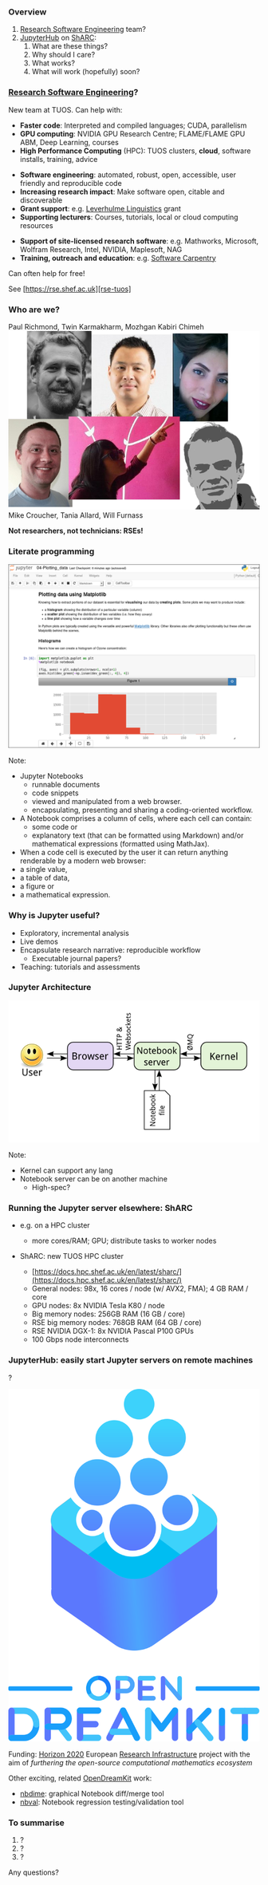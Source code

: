 ### Overview

1. [Research Software Engineering][rse-tuos] team?
1. [JupyterHub][jupyterhub-docs] on [ShARC][sharc-docs]: 
    1. What are these things?
    1. Why should I care?
    1. What works?
    1. What will work (hopefully) soon?

[jupyterhub-docs]: https://jupyterhub.readthedocs.io/en/latest/ "JupyterHub documentation"
[rse-tuos]: http://rse.shef.ac.uk/ "University of Sheffield's Research Software Engineering (RSE) team"
[sharc-docs]: http://docs.hpc.shef.ac.uk/en/latest/sharc/ "ShARC computer cluster"



### [Research Software Engineering][rse-tuos]?

New team at TUOS.  Can help with:

* **Faster code**: Interpreted and compiled languages; CUDA, parallelism 
* **GPU computing**: NVIDIA GPU Research Centre; FLAME/FLAME GPU ABM, Deep Learning, courses 
* **High Performance Computing** (HPC): TUOS clusters, **cloud**, software installs, training, advice  

[rse-tuos]: http://rse.shef.ac.uk/ "University of Sheffield's Research Software Engineering (RSE) team"



* **Software engineering**: automated, robust, open, accessible, user friendly and reproducible code 
* **Increasing research impact**: Make software open, citable and discoverable 
* **Grant support**: e.g. [Leverhulme Linguistics][dagmar-project] grant
* **Supporting lecturers**: Courses, tutorials, local or cloud computing resources

[dagmar-project]: http://rse.shef.ac.uk/blog/linuistics_grant_2016/



* **Support of site-licensed research software**: e.g. Mathworks, Microsoft, Wolfram Research, Intel, NVIDIA, Maplesoft, NAG
* **Training, outreach and education**: e.g. [Software Carpentry][soft-carp]

[soft-carp]: https://software-carpentry.org/lessons/

Can often help for free! 

See [https://rse.shef.ac.uk][rse-tuos] 

[rse-tuos]: http://rse.shef.ac.uk/ "University of Sheffield's Research Software Engineering (RSE) team"



### Who are we?

Paul Richmond, Twin Karmakharm, Mozhgan Kabiri Chimeh
<img src="resources/rse-team.png" alt="TUOS RSE team" id="rse-team" />
Mike Croucher, Tania Allard, Will Furnass

**Not researchers, not technicians: RSEs!**



### Literate programming

<img src="resources/jupyter_notebook_example.png" alt="Jupyter Notebook example" id="jupyter-nb-ex" />

Note:

* Jupyter Notebooks
    * runnable documents 
    * code snippets 
    * viewed and manipulated from a web browser. 
    * encapsulating, presenting and sharing a coding-oriented workflow. 
* A Notebook comprises a column of cells, where each cell can contain:
    * some code or
    * explanatory text (that can be formatted using Markdown) and/or mathematical expressions (formatted using MathJax).
* When a code cell is executed by the user it can return anything renderable by a modern web browser:
* a single value,
* a table of data,
* a figure or
* a mathematical expression.



### Why is Jupyter useful?

* Exploratory, incremental analysis
* Live demos
* Encapsulate research narrative: reproducible workflow
    * Executable journal papers?
* Teaching: tutorials and assessments



### Jupyter Architecture

<img src="resources/jupyter-arch.png" alt="Jupyter architecture" id="jupyter-arch" />

Note:

* Kernel can support any lang
* Notebook server can be on another machine
    * High-spec?



### Running the Jupyter server elsewhere: ShARC

* e.g. on a HPC cluster
    * more cores/RAM; GPU; distribute tasks to worker nodes

* ShARC: new TUOS HPC cluster
    * [https://docs.hpc.shef.ac.uk/en/latest/sharc/](https://docs.hpc.shef.ac.uk/en/latest/sharc/)
    * General nodes: 98x, 16 cores / node (w/ AVX2, FMA); 4 GB RAM / core
    * GPU nodes: 8x NVIDIA Tesla K80 / node
    * Big memory nodes: 256GB RAM (16 GB / core)
    * RSE big memory nodes: 768GB RAM (64 GB / core)
    * RSE NVIDIA DGX-1: 8x NVIDIA Pascal P100 GPUs
    * 100 Gbps node interconnects



### JupyterHub: easily start Jupyter servers on remote machines

?



<!-- OpenDreamKit -->
<img src="resources/odk-logo.svg" alt="OpenDreamKit logo" id="odk-logo" />

Funding: [Horizon 2020][h2020] European [Research Infrastructure][eu-res-infra] project
with the aim of *furthering the open-source computational mathematics ecosystem*

Other exciting, related [OpenDreamKit][odk] work:

* [nbdime][nbdime]: graphical Notebook diff/merge tool
* [nbval][nbval]: Notebook regression testing/validation tool

[odk]: http://opendreamkit.org/ 
[h2020]: https://ec.europa.eu/programmes/horizon2020/
[eu-res-infra]:_https://ec.europa.eu/programmes/horizon2020/en/h2020-section/european-research-infrastructures-including-e-infrastructures
[nbdime]: https://nbdime.readthedocs.io/en/latest/
[nbval]: https://github.com/computationalmodelling/nbval



### To summarise

1. ?
1. ?
1. ?

Any questions?
